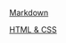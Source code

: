 [Markdown](https://ZhansyaAybek.github.io/rsschool-cv/cv)

[HTML & CSS](https://ZhansayaAybek.github.io/rsschool-cv/)

